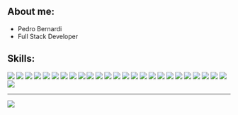 ## **About me:**

* Pedro Bernardi
* Full Stack Developer

## **Skills:**

<p align="left"><img src="https://img.shields.io/badge/sanity-110320?logo=Sanity&logoColor=F2F2F2&style=for-the-badge"/>
<img src="https://img.shields.io/badge/typescript-442266?logo=TypeScript&logoColor=F2F2F2&style=for-the-badge"/>
<img src="https://img.shields.io/badge/mongodb-110320?logo=MongoDB&logoColor=F2F2F2&style=for-the-badge"/>
<img src="https://img.shields.io/badge/rust-3FFD6A?logo=Rust&logoColor=F2F2F2&style=for-the-badge"/>
<img src="https://img.shields.io/badge/angular-3FFD6A?logo=Angular&logoColor=F2F2F2&style=for-the-badge"/>
<img src="https://img.shields.io/badge/javascript-110320?logo=JavaScript&logoColor=F2F2F2&style=for-the-badge"/>
<img src="https://img.shields.io/badge/tailwindcss-442266?logo=TailwindCSS&logoColor=F2F2F2&style=for-the-badge"/>
<img src="https://img.shields.io/badge/docker-110320?logo=Docker&logoColor=F2F2F2&style=for-the-badge"/>
<img src="https://img.shields.io/badge/go-3FFD6A?logo=Go&logoColor=F2F2F2&style=for-the-badge"/>
<img src="https://img.shields.io/badge/graphql-110320?logo=GraphQL&logoColor=F2F2F2&style=for-the-badge"/>
<img src="https://img.shields.io/badge/lua-110320?logo=Lua&logoColor=F2F2F2&style=for-the-badge"/>
<img src="https://img.shields.io/badge/next.js-3FFD6A?logo=Next.js&logoColor=F2F2F2&style=for-the-badge"/>
<img src="https://img.shields.io/badge/sqlite-110320?logo=SQLite&logoColor=F2F2F2&style=for-the-badge"/>
<img src="https://img.shields.io/badge/react-110320?logo=React&logoColor=F2F2F2&style=for-the-badge"/>
<img src="https://img.shields.io/badge/bootstrap-110320?logo=Bootstrap&logoColor=F2F2F2&style=for-the-badge"/>
<img src="https://img.shields.io/badge/express.js-110320?logo=express&logoColor=F2F2F2&style=for-the-badge"/>
<img src="https://img.shields.io/badge/shellscript-442266?logo=gnu-bash&logoColor=F2F2F2&style=for-the-badge"/>
<img src="https://img.shields.io/badge/firebase-442266?logo=Firebase&logoColor=F2F2F2&style=for-the-badge"/>
<img src="https://img.shields.io/badge/figma-110320?logo=Figma&logoColor=F2F2F2&style=for-the-badge"/>
<img src="https://img.shields.io/badge/node.js-3FFD6A?logo=Node.JS&logoColor=F2F2F2&style=for-the-badge"/>
<img src="https://img.shields.io/badge/jest-442266?logo=Jest&logoColor=F2F2F2&style=for-the-badge"/>
<img src="https://img.shields.io/badge/springboot-3FFD6A?logo=SpringBoot&logoColor=F2F2F2&style=for-the-badge"/>
<img src="https://img.shields.io/badge/python-442266?logo=Python&logoColor=F2F2F2&style=for-the-badge"/>
<img src="https://img.shields.io/badge/.net-3FFD6A?logo=.NET&logoColor=F2F2F2&style=for-the-badge"/>
<img src="https://img.shields.io/badge/c%2B%2B-3FFD6A?logo=cplusplus&logoColor=F2F2F2&style=for-the-badge"/>
<img src="https://img.shields.io/badge/c-442266?logo=C&logoColor=F2F2F2&style=for-the-badge"/></p>

<hr>

<img src="https://github-readme-stats.vercel.app/api/?username=pedrobealves&style=for-the-badge&align=center&title_color=3FFD6A&text_color=F2F2F2&bg_color=110320&border_color=121111&show_icons=true&icon_color=F2F2F2&rank_icon=github"/>
